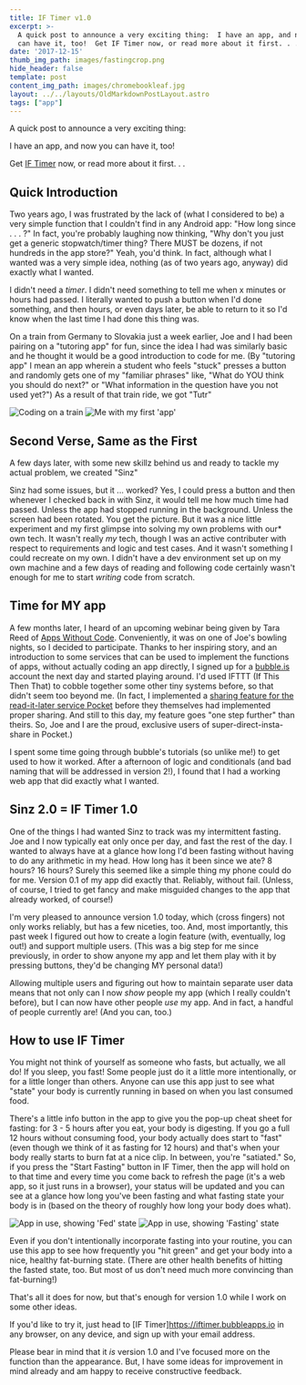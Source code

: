 ```yaml
---
title: IF Timer v1.0
excerpt: >-
  A quick post to announce a very exciting thing:  I have an app, and now you
  can have it, too!  Get IF Timer now, or read more about it first. . .
date: '2017-12-15'
thumb_img_path: images/fastingcrop.png
hide_header: false
template: post
content_img_path: images/chromebookleaf.jpg
layout: ../../layouts/OldMarkdownPostLayout.astro
tags: ["app"]
---
```

A quick post to announce a very exciting thing:

I have an app, and now you can have it, too!

Get <a href="https://iftimer.bubbleapps.io">IF Timer</a> now, or read more about it first. . . 

<!-- more -->

## Quick Introduction

Two years ago, I was frustrated by the lack of (what I considered to be) a very simple function that I couldn't find in any Android app: "How long since . . . ?" In fact, you're probably laughing now thinking, "Why don't you just get a generic stopwatch/timer thing? There MUST be dozens, if not hundreds in the app store?" Yeah, you'd think. In fact, although what I wanted was a very simple idea, nothing (as of two years ago, anyway) did exactly what I wanted.

I didn't need a *timer*. I didn't need something to tell me when x minutes or hours had passed. I literally wanted to push a button when I'd done something, and then hours, or even days later, be able to return to it so I'd know when the last time I had done this thing was.

On a train from Germany to Slovakia just a week earlier, Joe and I had been pairing on a "tutoring app" for fun, since the idea I had was similarly basic and he thought it would be a good introduction to code for me. (By "tutoring app" I mean an app wherein a student who feels "stuck" presses a button and randomly gets one of my "familiar phrases" like, "What do YOU think you should do next?" or "What information in the question have you not used yet?") As a result of that train ride, we got "Tutr"

![Coding on a train](https://lh3.googleusercontent.com/pw/AM-JKLXdQcxIacFKH6x4PPZxXcU_8Y5ak-pdQnHeE1NtAiCcdWFQ89JXCisZ5BteykM5vJYF6hW2r_17aAZGbVM9V0Qj3Rg2FnIo-uU2qoumH_tquKMfF23hGIf4D7lgPPLqjdVgqoWejNjG9q6NSWXcFefkWg=w1752-h987-no?.jpg)
![Me with my first 'app'](https://lh3.googleusercontent.com/pw/AM-JKLU52pi7OY8FK3BlrVoQWf_v5rgJ7NVN8b-VQj4mHOi_gVaVn9TGvdCvwUfrJ2q_MadkQFk30Hy2WaX7dsdXELeGUraOsBquD3nNTclXhqZuQuxEkq9UYXmjpFKbfCTJiFy_fnsnbmxiypCKTgfbua2tnA=w1752-h987-no?.jpg)

## Second Verse, Same as the First

A few days later, with some new skillz behind us and ready to tackle my actual problem, we created "Sinz"

Sinz had some issues, but it ... worked? Yes, I could press a button and then whenever I checked back in with Sinz, it would tell me how much time had passed. Unless the app had stopped running in the background. Unless the screen had been rotated. You get the picture. But it was a nice little experiment and my first glimpse into solving my own problems with our* own tech. It wasn't really *my* tech, though I was an active contributer with respect to requirements and logic and test cases. And it wasn't something I could recreate on my own. I didn't have a dev environment set up on my own machine and a few days of reading and following code certainly wasn't enough for me to start *writing* code from scratch.

## Time for MY app

A few months later, I heard of an upcoming webinar being given by Tara Reed of [Apps Without Code](https://appswithoutcode.com). Conveniently, it was on one of Joe's bowling nights, so I decided to participate. Thanks to her inspiring story, and an introduction to some services that can be used to implement the functions of apps, without actually coding an app directly, I signed up for a [bubble.is](https://bubble.is) account the next day and started playing around. I'd used IFTTT (If This Then That) to cobble together some other tiny systems before, so that didn't seem too beyond me. (In fact, I implemented a [sharing feature for the read-it-later service Pocket](/2017/02/05/direct-share-to-another-pocket-account-using-ifttt-and-todoist/) before they themselves had implemented proper sharing. And still to this day, my feature goes "one step further" than theirs. So, Joe and I are the proud, exclusive users of super-direct-insta-share in Pocket.)

I spent some time going through bubble's tutorials (so unlike me!) to get used to how it worked. After a afternoon of logic and conditionals (and bad naming that will be addressed in version 2!), I found that I had a working web app that did exactly what I wanted.

## Sinz 2.0 = IF Timer 1.0

One of the things I had wanted Sinz to track was my intermittent fasting. Joe and I now typically eat only once per day, and fast the rest of the day. I wanted to always have at a glance how long I'd been fasting without having to do any arithmetic in my head. How long has it been since we ate? 8 hours? 16 hours? Surely this seemed like a simple thing my phone could do for me. Version 0.1 of my app did exactly that. Reliably, without fail. (Unless, of course, I tried to get fancy and make misguided changes to the app that already worked, of course!)

I'm very pleased to announce version 1.0 today, which (cross fingers) not only works reliably, but has a few niceties, too. And, most importantly, this past week I figured out how to create a login feature (with, eventually, log out!) and support multiple users. (This was a big step for me since previously, in order to show anyone my app and let them play with it by pressing buttons, they'd be changing MY personal data!)

Allowing multiple users and figuring out how to maintain separate user data means that not only can I now *show* people my app (which I really couldn't before), but I can now have other people *use* my app. And in fact, a handful of people currently are! (And you can, too.)

## How to use IF Timer

You might not think of yourself as someone who fasts, but actually, we all do! If you sleep, you fast! Some people just do it a little more intentionally, or for a little longer than others. Anyone can use this app just to see what "state" your body is currently running in based on when you last consumed food.

There's a little info button in the app to give you the pop-up cheat sheet for fasting: for 3 - 5 hours after you eat, your body is digesting. If you go a full 12 hours without consuming food, your body actually does start to "fast" (even though we think of it as fasting for 12 hours) and that's when your body really starts to burn fat at a nice clip. In between, you're "satiated." So, if you press the "Start Fasting" button in IF Timer, then the app will hold on to that time and every time you come back to refresh the page (it's a web app, so it just runs in a browser), your status will be updated and you can see at a glance how long you've been fasting and what fasting state your body is in (based on the theory of roughly how long your body does what).

![App in use, showing 'Fed' state](https://lh3.googleusercontent.com/pw/AM-JKLUHi-n3NT64l4huA8MJjQEhFXznIVKCSavKvtt1OzT-lo6tEfB8JULTAhELowYKeu3SwJvI0g_YjfNKU8dIfnnArtsYlzbjzbxZw3twSuq19IG1PhoLMTqUbvTYXR5lScNWmW8t5H0aSSpBmV_VxT9p2w=w250-no?.jpg)
![App in use, showing 'Fasting' state](https://lh3.googleusercontent.com/pw/AM-JKLVUDrH7Go_5OF1TizDG-ijAgVq196dX0S6XoeBhXxNZtNGo8lPWcc2Q9-GJMxk48tBRSIkImoNiO8BgMSo1opCeqaPD2Ey0nn1DVKXlo9jfLUeHRzYGPPRe6frVUST4C6BP7alNA-TuLy2FRkMjYRKOWA=w250-no?.jpg)

Even if you don't intentionally incorporate fasting into your routine, you can use this app to see how frequently you "hit green" and get your body into a nice, healthy fat-burning state. (There are other health benefits of hitting the fasted state, too. But most of us don't need much more convincing than fat-burning!) 

That's all it does for now, but that's enough for version 1.0 while I work on some other ideas.

If you'd like to try it, just head to [IF Timer]https://iftimer.bubbleapps.io in any browser, on any device, and sign up with your email address.

Please bear in mind that it *is* version 1.0 and I've focused more on the function than the appearance. But, I have some ideas for improvement in mind already and am happy to receive constructive feedback.
